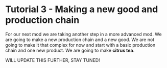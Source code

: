 # Tutorial 3 - Making a new good and production chain

For our next mod we are taking another step in a more advanced mod. We are going to make a new production chain and a new good. We are not going to make it that complex for now and start with a basic production chain and one new product. We are going to make **citrus tea**.

WILL UPDATE THIS FURTHER, STAY TUNED!
